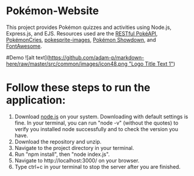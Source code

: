 # Pokémon-Website
This project provides Pokémon quizzes and activities using Node.js, Express.js, and EJS.
Resources used are the [RESTful PokéAPI](https://pokeapi.co/), [PokémonCries](https://pokemoncries.com), [pokesprite-images](https://www.npmjs.com/package/pokesprite-images), [Pokémon Showdown](https://play.pokemonshowdown.com/fx/?C=N;O=D), and [FontAwesome](https://fontawesome.com/).

#Demo
![alt text]([https://github.com/adam-p/markdown-here/raw/master/src/common/images/icon48.png "Logo Title Text 1"](https://github.com/Marco-AntonioVega/Pokemon-Website/blob/main/misc/websiteDemo.gif))

# Follow these steps to run the application:

1) Download [node.js](https://nodejs.org/en/download/) on your system. Downloading with default settings is fine. In your terminal, you can run "node -v" (without the quotes) to verify you installed node successfully and to check the version you have.
2) Download the repository and unzip.
3) Navigate to the project directory in your terminal.
4) Run "npm install", then "node index.js".
5) Navigate to http://localhost:3000/ on your browser.
6) Type ctrl+c in your terminal to stop the server after you are finished.
